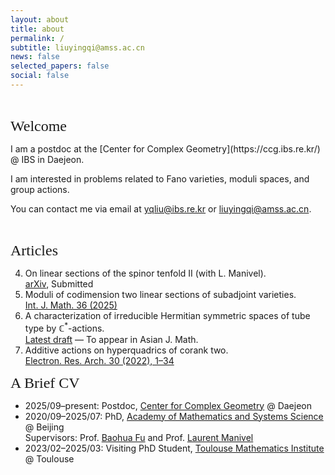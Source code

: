 ```yaml
---
layout: about
title: about
permalink: /
subtitle: liuyingqi@amss.ac.cn
news: false
selected_papers: false
social: false
---
```

<br>
<p><font size="5" style="font-family: Gill Sans">Welcome</font></p>
I am a postdoc at the [Center for Complex Geometry](https://ccg.ibs.re.kr/) @ IBS in Daejeon.

I am interested in problems related to Fano varieties, moduli spaces, and group actions.

You can contact me via email at yqliu@ibs.re.kr or liuyingqi@amss.ac.cn.

<br>
<p><font size="5" style="font-family: Gill Sans">Articles</font></p>

4. On linear sections of the spinor tenfold II (with L. Manivel).  
   [arXiv](https://arxiv.org/abs/2504.21056v1), Submitted  
3. Moduli of codimension two linear sections of subadjoint varieties.  
   [Int. J. Math. 36 (2025)](https://www.worldscientific.com/doi/10.1142/S0129167X25500302)  
2. A characterization of irreducible Hermitian symmetric spaces of tube type by $\mathbb{C}^*$-actions.  
   [Latest draft](/assets/pdf/IHSS_tube.pdf) — To appear in Asian J. Math.  
1. Additive actions on hyperquadrics of corank two.  
   [Electron. Res. Arch. 30 (2022), 1–34](https://www.aimspress.com/article/doi/10.3934/era.2022001)

<font size="5" style="font-family: Gill Sans">A Brief CV</font>

- 2025/09–present: Postdoc, [Center for Complex Geometry](https://ccg.ibs.re.kr/) @ Daejeon  
- 2020/09–2025/07: PhD, [Academy of Mathematics and Systems Science](http://english.amss.cas.cn/) @ Beijing  
  Supervisors: Prof. [Baohua Fu](http://www.math.ac.cn/people/fbh/) and Prof. [Laurent Manivel](https://manivel.perso.math.cnrs.fr/index.html)
- 2023/02–2025/03: Visiting PhD Student, [Toulouse Mathematics Institute](https://www.math.univ-toulouse.fr/fr/) @ Toulouse
